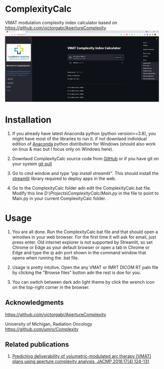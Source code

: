 # ComplexityCalc

VMAT modulation complexity index calculator based on https://github.com/victorgabr/ApertureComplexity
![ComplexityCalc](https://github.com/Jothy/ComplexityCalc/blob/master/Images/ComplexityCalc_Screenshot.png)

# Installation
1. If you already have latest Anaconda python (python version>=3.8), you might have most of the libraries to run it. if not downlaod individual edition of [Anaconda](https://www.anaconda.com/products/individual/) python distribution for Windows (should also work on linux & mac but I focus only on Windows here).

2. Downlaod ComplexityCalc source code from [GitHub](https://github.com/Jothy/ComplexityCalc.git) or if you have git on your system [git pull](https://github.com/Jothy/ComplexityCalc.git)

3. Go to cmd window and type *"pip install streamlit"*. This should install the [streamlit](https://streamlit.io/) library required to deploy apps in the web.

4. Go to the ComplexityCalc folder adn edit the ComplexityCalc.bat file. Modify this line *D:\Projects\ComplexityCalc/Main.py* in the file to point to Main.py in your current ComplexityCalc folder.

# Usage 
1. You are all done. Run the ComplexityCalc.bat file and that should open a winodws in your web browser. For the first time it will ask for email, just press enter. Old internet explorer is not supported by Streamlit, so set Chrome or Edge as your default browser or open a tab in Chrome or Edge and type the ip adn port shown in the command window that opens when running the .bat file.

2. Usage is pretty intutive. Open the any VMAT or IMRT DICOM RT paln file by clicking the "Browse files" button adn the rest is doe for you.

3. You can switch between dark adn light theme by click the wrench icon on the top-right corner in the browser.

## Acknowledgments
 https://github.com/victorgabr/ApertureComplexity
 
 University of Michigan, Radiation Oncology https://github.com/umro/Complexity
 

## Related publications
1. [Predicting deliverability of volumetric-modulated arc therapy (VMAT) plans using aperture complexity analysis, JACMP,2016,17(4),124-131](https://pubmed.ncbi.nlm.nih.gov/27455504/)


